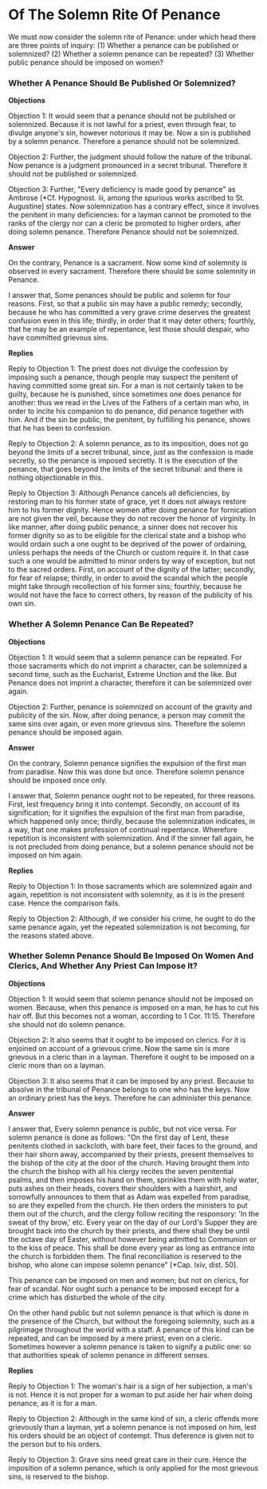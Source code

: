 # Of The Solemn Rite Of Penance

We must now consider the solemn rite of Penance: under which head there are three points of inquiry:
(1) Whether a penance can be published or solemnized?
(2) Whether a solemn penance can be repeated?
(3) Whether public penance should be imposed on women?
### Whether A Penance Should Be Published Or Solemnized?

**Objections**

Objection 1: It would seem that a penance should not be published or solemnized. Because it is not lawful for a priest, even through fear, to divulge anyone's sin, however notorious it may be. Now a sin is published by a solemn penance. Therefore a penance should not be solemnized.

Objection 2: Further, the judgment should follow the nature of the tribunal. Now penance is a judgment pronounced in a secret tribunal. Therefore it should not be published or solemnized.

Objection 3: Further, "Every deficiency is made good by penance" as Ambrose [*Cf. Hypognost. iii, among the spurious works ascribed to St. Augustine] states. Now solemnization has a contrary effect, since it involves the penitent in many deficiencies: for a layman cannot be promoted to the ranks of the clergy nor can a cleric be promoted to higher orders, after doing solemn penance. Therefore Penance should not be solemnized.

**Answer**

On the contrary, Penance is a sacrament. Now some kind of solemnity is observed in every sacrament. Therefore there should be some solemnity in Penance.

I answer that, Some penances should be public and solemn for four reasons. First, so that a public sin may have a public remedy; secondly, because he who has committed a very grave crime deserves the greatest confusion even in this life; thirdly, in order that it may deter others; fourthly, that he may be an example of repentance, lest those should despair, who have committed grievous sins.

**Replies**

Reply to Objection 1: The priest does not divulge the confession by imposing such a penance, though people may suspect the penitent of having committed some great sin. For a man is not certainly taken to be guilty, because he is punished, since sometimes one does penance for another: thus we read in the Lives of the Fathers of a certain man who, in order to incite his companion to do penance, did penance together with him. And if the sin be public, the penitent, by fulfilling his penance, shows that he has been to confession.

Reply to Objection 2: A solemn penance, as to its imposition, does not go beyond the limits of a secret tribunal, since, just as the confession is made secretly, so the penance is imposed secretly. It is the execution of the penance, that goes beyond the limits of the secret tribunal: and there is nothing objectionable in this.

Reply to Objection 3: Although Penance cancels all deficiencies, by restoring man to his former state of grace, yet it does not always restore him to his former dignity. Hence women after doing penance for fornication are not given the veil, because they do not recover the honor of virginity. In like manner, after doing public penance, a sinner does not recover his former dignity so as to be eligible for the clerical state and a bishop who would ordain such a one ought to be deprived of the power of ordaining, unless perhaps the needs of the Church or custom require it. In that case such a one would be admitted to minor orders by way of exception, but not to the sacred orders. First, on account of the dignity of the latter; secondly, for fear of relapse; thirdly, in order to avoid the scandal which the people might take through recollection of his former sins; fourthly, because he would not have the face to correct others, by reason of the publicity of his own sin.
### Whether A Solemn Penance Can Be Repeated?

**Objections**

Objection 1: It would seem that a solemn penance can be repeated. For those sacraments which do not imprint a character, can be solemnized a second time, such as the Eucharist, Extreme Unction and the like. But Penance does not imprint a character, therefore it can be solemnized over again.

Objection 2: Further, penance is solemnized on account of the gravity and publicity of the sin. Now, after doing penance, a person may commit the same sins over again, or even more grievous sins. Therefore the solemn penance should be imposed again.

**Answer**

On the contrary, Solemn penance signifies the expulsion of the first man from paradise. Now this was done but once. Therefore solemn penance should be imposed once only.

I answer that, Solemn penance ought not to be repeated, for three reasons. First, lest frequency bring it into contempt. Secondly, on account of its signification; for it signifies the expulsion of the first man from paradise, which happened only once; thirdly, because the solemnization indicates, in a way, that one makes profession of continual repentance. Wherefore repetition is inconsistent with solemnization. And if the sinner fall again, he is not precluded from doing penance, but a solemn penance should not be imposed on him again.

**Replies**

Reply to Objection 1: In those sacraments which are solemnized again and again, repetition is not inconsistent with solemnity, as it is in the present case. Hence the comparison fails.

Reply to Objection 2: Although, if we consider his crime, he ought to do the same penance again, yet the repeated solemnization is not becoming, for the reasons stated above.
### Whether Solemn Penance Should Be Imposed On Women And Clerics, And Whether Any Priest Can Impose It?

**Objections**

Objection 1: It would seem that solemn penance should not be imposed on women. Because, when this penance is imposed on a man, he has to cut his hair off. But this becomes not a woman, according to 1 Cor. 11:15. Therefore she should not do solemn penance.

Objection 2: It also seems that it ought to be imposed on clerics. For it is enjoined on account of a grievous crime. Now the same sin is more grievous in a cleric than in a layman. Therefore it ought to be imposed on a cleric more than on a layman.

Objection 3: It also seems that it can be imposed by any priest. Because to absolve in the tribunal of Penance belongs to one who has the keys. Now an ordinary priest has the keys. Therefore he can administer this penance.

**Answer**



I answer that, Every solemn penance is public, but not vice versa. For solemn penance is done as follows: "On the first day of Lent, these penitents clothed in sackcloth, with bare feet, their faces to the ground, and their hair shorn away, accompanied by their priests, present themselves to the bishop of the city at the door of the church. Having brought them into the church the bishop with all his clergy recites the seven penitential psalms, and then imposes his hand on them, sprinkles them with holy water, puts ashes on their heads, covers their shoulders with a hairshirt, and sorrowfully announces to them that as Adam was expelled from paradise, so are they expelled from the church. He then orders the ministers to put them out of the church, and the clergy follow reciting the responsory: 'In the sweat of thy brow,' etc. Every year on the day of our Lord's Supper they are brought back into the church by their priests, and there shall they be until the octave day of Easter, without however being admitted to Communion or to the kiss of peace. This shall be done every year as long as entrance into the church is forbidden them. The final reconciliation is reserved to the bishop, who alone can impose solemn penance" [*Cap. lxiv, dist. 50].

This penance can be imposed on men and women; but not on clerics, for fear of scandal. Nor ought such a penance to be imposed except for a crime which has disturbed the whole of the city.

On the other hand public but not solemn penance is that which is done in the presence of the Church, but without the foregoing solemnity, such as a pilgrimage throughout the world with a staff. A penance of this kind can be repeated, and can be imposed by a mere priest, even on a cleric. Sometimes however a solemn penance is taken to signify a public one: so that authorities speak of solemn penance in different senses.

**Replies**

Reply to Objection 1: The woman's hair is a sign of her subjection, a man's is not. Hence it is not proper for a woman to put aside her hair when doing penance, as it is for a man.

Reply to Objection 2: Although in the same kind of sin, a cleric offends more grievously than a layman, yet a solemn penance is not imposed on him, lest his orders should be an object of contempt. Thus deference is given not to the person but to his orders.

Reply to Objection 3: Grave sins need great care in their cure. Hence the imposition of a solemn penance, which is only applied for the most grievous sins, is reserved to the bishop.
